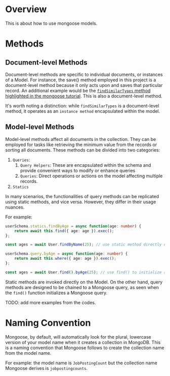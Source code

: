 # Overview

This is about how to use mongoose models.

# Methods

## Document-level Methods
Document-level methods are specific to individual documents, or instances of a Model. For instance, the save() method employed in this project is a document-level method because it only acts upon and saves that particular record. An additional example would be the [`findSimilarTypes` method highlighted in the mongoose tutorial](https://mongoosejs.com/docs/guide.html#methods). This is also a document-level method.

It's worth noting a distinction: while `findSimilarTypes` is a document-level method, it operates as an `instance method` encapsulated within the model.

## Model-level Methods
Model-level methods affect all documents in the collection. They can be employed for tasks like retrieving the minimum value from the records or sorting all documents. These methods can be divided into two categories:
1. `Queries`:
   1. `Query Helpers`: These are encapsulated within the schema and provide convenient ways to modify or enhance queries
   2. `Queries`: Direct operations or actions on the model affecting multiple records.
2. `Statics`

In many scenarios, the functionalities of query methods can be replicated using static methods, and vice versa. However, they differ in their usage nuances.

For example:
```typescript
userSchema.statics.findByAge = async function(age: number) {
    return await this.find({ age: age }).exec();
};

const ages = await User.findByName(25); // use static method directly on the Model.
```

```typescript
userSchema.query.byAge = async function(age: number) {
    return await this.where({ age: age }).exec();
};

const ages = await User.find().byAge(25); // use find() to initialize a query.
```

Static methods are invoked directly on the Model. On the other hand, query methods are designed to be chained to a Mongoose query, as seen when the `find()` function initializes a Mongoose query.

TODO: add more examples from the codes.


# Naming Convention
Mongoose, by default, will automatically look for the plural, lowercase version of your model name when it creates a collection in MongoDB. This is a naming convention that Mongoose follows to create the collection name from the model name.

For example: the model name is `JobPostingCount` but the collection name Mongoose derives is `jobpostingcounts`.